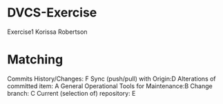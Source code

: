 # DVCS-Exercise
Exercise1
Korissa Robertson

# Matching
Commits History/Changes: F
Sync (push/pull) with Origin:D 
Alterations of committed item: A
General Operational Tools for Maintenance:B 
Change branch: C
Current (selection of) repository: E
